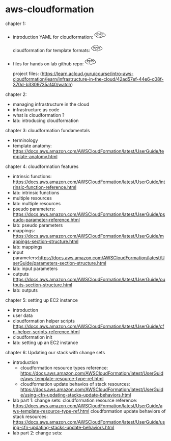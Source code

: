 # aws-cloudformation


chapter 1: 
- introduction
    YAML for cloudformation:
    <a href="https://aws.amazon.com/blogs/mt/the-virtues-of-yaml-cloudformation-and-using-cloudformation-designer-to-convert-json-to-yaml/"  target="_blank"><img src="https://github.com/cgpeanut/aws-cloudformation/blob/main/images/cloud.png" alt="IMAGE ALT TEXT HERE" width="35" height="25" /></a>

    cloudformation for template formats: 
    <a href="https://docs.aws.amazon.com/AWSCloudFormation/latest/UserGuide/template-formats.html"  target="_blank"><img src="https://github.com/cgpeanut/aws-cloudformation/blob/main/images/cloud.png" alt="IMAGE ALT TEXT HERE" width="35" height="25" /></a>

- files for hands on lab
    github repo: <a href="https://github.com/ACloudGuru/intro-to-CloudFormation_AC" target="_blank"><img src="https://github.com/cgpeanut/aws-cloudformation/blob/main/images/cloud.png" alt="IMAGE ALT TEXT HERE" width="35" height="25" /></a>

    project files: (https://learn.acloud.guru/course/intro-aws-cloudformation/learn/infrastructure-in-the-cloud/42ad57ef-44e6-c08f-370d-b3309735af40/watch)


chapter 2: 
- managing infrastructure in the cloud
- infrastructure as code
- what is cloudformation ?
- lab: introducing cloudformation

chapter 3: cloudformation fundamentals
- terminology
- template anatomy: 
https://docs.aws.amazon.com/AWSCloudFormation/latest/UserGuide/template-anatomy.html

chapter 4: cloudformation features
- intrinsic functions: https://docs.aws.amazon.com/AWSCloudFormation/latest/UserGuide/intrinsic-function-reference.html
- lab: intrinsic functions
- multiple resources
- lab: multiple resources
- pseudo parameters: https://docs.aws.amazon.com/AWSCloudFormation/latest/UserGuide/pseudo-parameter-reference.html
- lab: pseudo parameters
- mappings: https://docs.aws.amazon.com/AWSCloudFormation/latest/UserGuide/mappings-section-structure.html 
- lab: mappings
- input parameters:https://docs.aws.amazon.com/AWSCloudFormation/latest/UserGuide/parameters-section-structure.html
- lab: input parameters
- outputs
    https://docs.aws.amazon.com/AWSCloudFormation/latest/UserGuide/outputs-section-structure.html
- lab: outputs

chapter 5: setting up EC2 instance
- introduction
- user data
- cloudformation helper scripts
    https://docs.aws.amazon.com/AWSCloudFormation/latest/UserGuide/cfn-helper-scripts-reference.html
- cloudformation init
- lab: setting up an EC2 instance

chapter 6: Updating our stack with change sets
- introduction
  - cloudformation resource types reference: https://docs.aws.amazon.com/AWSCloudFormation/latest/UserGuide/aws-template-resource-type-ref.html
  - cloudformation update behavios of stack resources: https://docs.aws.amazon.com/AWSCloudFormation/latest/UserGuide/using-cfn-updating-stacks-update-behaviors.html
- lab part 1: change sets: cloudformation resource reference: https://docs.aws.amazon.com/AWSCloudFormation/latest/UserGuide/aws-template-resource-type-ref.html
  cloudformation update behaviors of stack resources: https://docs.aws.amazon.com/AWSCloudFormation/latest/UserGuide/using-cfn-updating-stacks-update-behaviors.html
- lab part 2: change sets: 